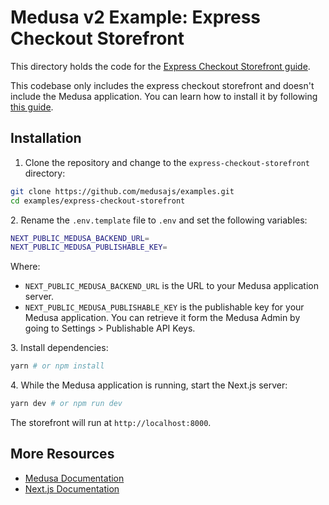# Medusa v2 Example: Express Checkout Storefront

This directory holds the code for the [Express Checkout Storefront guide](https://docs.medusajs.com/resources/storefront-development/guides/express-checkout).

This codebase only includes the express checkout storefront and doesn't include the Medusa application. You can learn how to install it by following [this guide](https://docs.medusajs.com/learn/installation).

## Installation

1. Clone the repository and change to the `express-checkout-storefront` directory:

```bash
git clone https://github.com/medusajs/examples.git
cd examples/express-checkout-storefront
```

2\. Rename the `.env.template` file to `.env` and set the following variables:

```bash
NEXT_PUBLIC_MEDUSA_BACKEND_URL=
NEXT_PUBLIC_MEDUSA_PUBLISHABLE_KEY=
```

Where:

- `NEXT_PUBLIC_MEDUSA_BACKEND_URL` is the URL to your Medusa application server.
- `NEXT_PUBLIC_MEDUSA_PUBLISHABLE_KEY` is the publishable key for your Medusa application. You can retrieve it form the Medusa Admin by going to Settings > Publishable API Keys.

3\. Install dependencies:

```bash
yarn # or npm install
```

4\. While the Medusa application is running, start the Next.js server:

```bash
yarn dev # or npm run dev
```

The storefront will run at `http://localhost:8000`.

## More Resources

- [Medusa Documentation](https://docs.medusajs.com)
- [Next.js Documentation](https://nextjs.org/docs)
